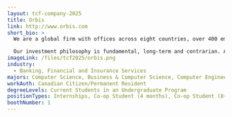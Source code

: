 ```yaml
---
layout: tcf-company-2025
title: Orbis
link: http://www.orbis.com
short_bio: >
  We are a global firm with offices across eight countries, over 400 employees and more than $30 billion in assets under management. But those numbers don't define Orbis. It's our values, how we do things day-by-day, and how we add value for our clients that define us.

  Our investment philosophy is fundamental, long-term and contrarian. As contrarian investors, we aim to take a different perspective, and this filters into everything we do. To invest differently, you need to think differently. This is encouraged by having teams of people with different backgrounds, experiences and ways of thinking.
imageLink: /files/tcf2025/orbis.png
industry:
  - Banking, Financial and Insurance Services
majors: Computer Science, Business & Computer Science, Computer Engineering
workAuth: Canadian Citizen/Permanent Resident
degreeLevels: Current Students in an Undergraduate Program
positionTypes: Internships, Co-op Student (4 months), Co-op Student (8+ months)
boothNumber: 1
---
```

